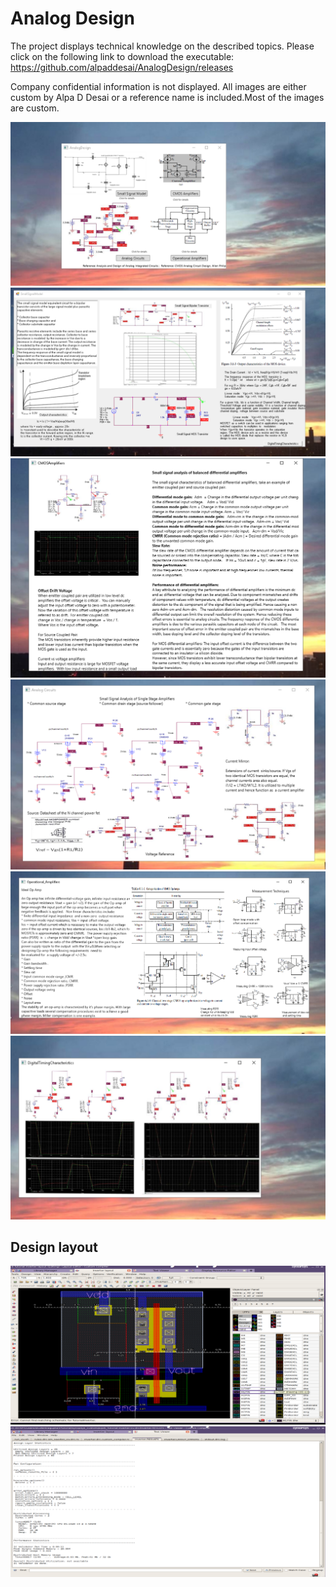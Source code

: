 # Analog Design

The project displays technical knowledge on the described topics. Please click on the following link to download the executable:
https://github.com/alpaddesai/AnalogDesign/releases

Company confidential information is not displayed. All images are either custom by Alpa D Desai or a reference name is included.Most of the images are custom. 


![AnalogDesign](MainWindowImage.png)
![AnalogDesign](SmallSignalModelImage.png)
![AnalogDesign](CMOSImage.png)
![AnalogDesign](AnalogCircuitsImage.png)
![AnalogDesign](OperationalAmplifiersImage.png)
![AnalogDesign](DigitalTimingCharacteristics.png)

## Design layout
![AnalogDesign](VLSILayout.png)
![AnalogDesign](Output.png)

